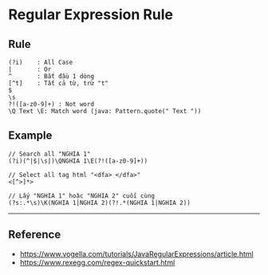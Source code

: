 # Regular Expression Rule

## Rule

```
(?i)    : All Case
|       : Or
^       : Bắt đầu 1 dòng
[^t]    : Tất cả từ, trừ "t" 
$
\s
?!([a-z0-9]+) : Not word
\Q Text \E: Match word (java: Pattern.quote(" Text "))
```

## Example

```
// Search all "NGHIA 1"
(?i)(^|$|\s|)\QNGHIA 1\E(?!([a-z0-9]+))  

// Select all tag html "<dfa> </dfa>"
<[^>]*>    

// Lấy "NGHIA 1" hoặc "NGHIA 2" cuối cùng
(?s:.*\s)\K(NGHIA 1|NGHIA 2)(?!.*(NGHIA 1|NGHIA 2))     
```

---

## Reference

- <https://www.vogella.com/tutorials/JavaRegularExpressions/article.html>
- <https://www.rexegg.com/regex-quickstart.html>
